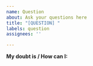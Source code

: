 ```yaml
---
name: Question
about: Ask your questions here
title: "[QUESTION] "
labels: question
assignees: ''

---
```


**My doubt is / How can I:**
<!-- Read the documentation before asking questions!
https://github.com/nyxnor/onionservice/blob/main/docs/onionjuggler-cli.md
https://github.com/nyxnor/onionservice/blob/main/README.md
-->
